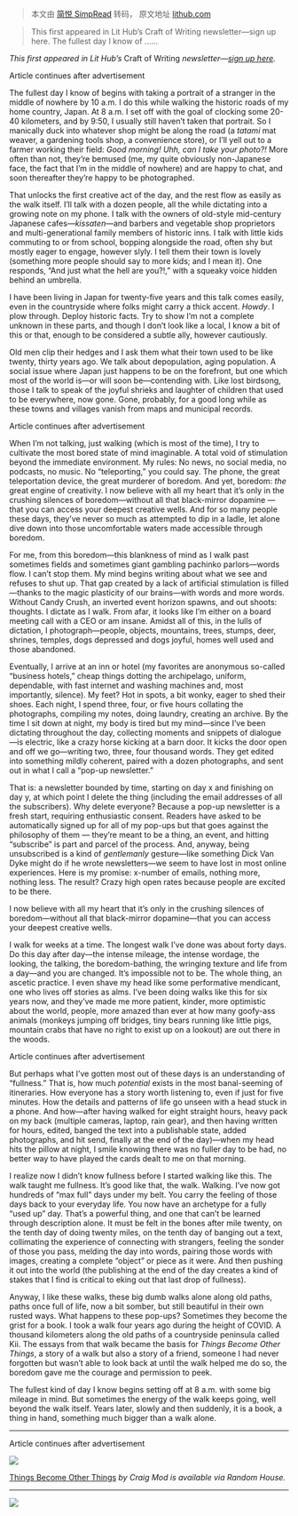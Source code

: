 > 本文由 [简悦 SimpRead](http://ksria.com/simpread/) 转码， 原文地址 [lithub.com](https://lithub.com/craig-mod-on-the-creative-power-of-walking)

> This first appeared in Lit Hub’s Craft of Writing newsletter—sign up here. The fullest day I know of ......

_This first appeared in Lit Hub’s_ Craft of Writing _newsletter—[sign up here](https://link.lithub.com/join/6sa/signup&hash=95685101099b37c44580a98059caf103)._

Article continues after advertisement

The fullest day I know of begins with taking a portrait of a stranger in the middle of nowhere by 10 a.m. I do this while walking the historic roads of my home country, Japan. At 8 a.m. I set off with the goal of clocking some 20-40 kilometers, and by 9:50, I usually still haven’t taken that portrait. So I manically duck into whatever shop might be along the road (a _tatami_ mat weaver, a gardening tools shop, a convenience store), or I’ll yell out to a farmer working their field: _Good morning! Uhh, can I take your photo?!_ More often than not, they’re bemused (me, my quite obviously non-Japanese face, the fact that I’m in the middle of nowhere) and are happy to chat, and soon thereafter they’re happy to be photographed.

That unlocks the first creative act of the day, and the rest flow as easily as the walk itself. I’ll talk with a dozen people, all the while dictating into a growing note on my phone. I talk with the owners of old-style mid-century Japanese cafes—_kissaten_—and barbers and vegetable shop proprietors and multi-generational family members of historic inns. I talk with little kids commuting to or from school, bopping alongside the road, often shy but mostly eager to engage, however slyly. I tell them their town is lovely (something more people should say to more kids; and I mean it). One responds, “And just what the hell are you?!,” with a squeaky voice hidden behind an umbrella.

I have been living in Japan for twenty-five years and this talk comes easily, even in the countryside where folks might carry a thick accent. *Howdy*. I plow through. Deploy historic facts. Try to show I’m not a complete unknown in these parts, and though I don’t look like a local, I know a bit of this or that, enough to be considered a subtle ally, however cautiously.

Old men clip their hedges and I ask them what their town used to be like twenty, thirty years ago. We talk about depopulation, aging population. A social issue where Japan just happens to be on the forefront, but one which most of the world is—or will soon be—contending with. Like lost birdsong, those I talk to speak of the joyful shrieks and laughter of children that used to be everywhere, now gone. Gone, probably, for a good long while as these towns and villages vanish from maps and municipal records.

Article continues after advertisement

When I’m not talking, just walking (which is most of the time), I try to cultivate the most bored state of mind imaginable. A total void of stimulation beyond the immediate environment. My rules: No news, no social media, no podcasts, no music. No “teleporting,” you could say. The phone, the great teleportation device, the great murderer of boredom. And yet, boredom: _the_ great engine of creativity. I now believe with all my heart that it’s only in the crushing silences of boredom—without all that black-mirror dopamine — that you can access your deepest creative wells. And for so many people these days, they’ve never so much as attempted to dip in a ladle, let alone dive down into those uncomfortable waters made accessible through boredom.

For me, from this boredom—this blankness of mind as I walk past sometimes fields and sometimes giant gambling pachinko parlors—words flow. I can’t stop them. My mind begins writing about what we see and refuses to shut up. That gap created by a lack of artificial stimulation is filled—thanks to the magic plasticity of our brains—with words and more words. Without Candy Crush, an inverted event horizon spawns, and out shoots: thoughts. I dictate as I walk. From afar, it looks like I’m either on a board meeting call with a CEO or am insane. Amidst all of this, in the lulls of dictation, I photograph—people, objects, mountains, trees, stumps, deer, shrines, temples, dogs depressed and dogs joyful, homes well used and those abandoned.

Eventually, I arrive at an inn or hotel (my favorites are anonymous so-called “business hotels,” cheap things dotting the archipelago, uniform, dependable, with fast internet and washing machines and, most importantly, silence). My feet? Hot in spots, a bit wonky, eager to shed their shoes. Each night, I spend three, four, or five hours collating the photographs, compiling my notes, doing laundry, creating an archive. By the time I sit down at night, my body is tired but my mind—since I’ve been dictating throughout the day, collecting moments and snippets of dialogue—is electric, like a crazy horse kicking at a barn door. It kicks the door open and off we go—writing two, three, four thousand words. They get edited into something mildly coherent, paired with a dozen photographs, and sent out in what I call a “pop-up newsletter.”

That is: a newsletter bounded by time, starting on day x and finishing on day y, at which point I delete the thing (including the email addresses of all the subscribers). Why delete everyone? Because a pop-up newsletter is a fresh start, requiring enthusiastic consent. Readers have asked to be automatically signed up for all of my pop-ups but that goes against the philosophy of them — they’re meant to be a thing, an event, and hitting “subscribe” is part and parcel of the process. And, anyway, being unsubscribed is a kind of _gentlemanly_ gesture—like something Dick Van Dyke might do if he wrote newsletters—we seem to have lost in most online experiences. Here is my promise: x-number of emails, nothing more, nothing less. The result? Crazy high open rates because people are excited to be there.

I now believe with all my heart that it’s only in the crushing silences of boredom—without all that black-mirror dopamine—that you can access your deepest creative wells.

I walk for weeks at a time. The longest walk I’ve done was about forty days. Do this day after day—the intense mileage, the intense wordage, the looking, the talking, the boredom-bathing, the wringing texture and life from a day—and you are changed. It’s impossible not to be. The whole thing, an ascetic practice. I even shave my head like some performative mendicant, one who lives off stories as alms. I’ve been doing walks like this for six years now, and they’ve made me more patient, kinder, more optimistic about the world, people, more amazed than ever at how many goofy-ass animals (monkeys jumping off bridges, tiny bears running like little pigs, mountain crabs that have no right to exist up on a lookout) are out there in the woods.

Article continues after advertisement

But perhaps what I’ve gotten most out of these days is an understanding of “fullness.” That is, how much _potential_ exists in the most banal-seeming of itineraries. How everyone has a story worth listening to, even if just for five minutes. How the details and patterns of life go unseen with a head stuck in a phone. And how—after having walked for eight straight hours, heavy pack on my back (multiple cameras, laptop, rain gear), and then having written for hours, edited, banged the text into a publishable state, added photographs, and hit send, finally at the end of the day)—when my head hits the pillow at night, I smile knowing there was no fuller day to be had, no better way to have played the cards dealt to me on that morning.

I realize now I didn’t know fullness before I started walking like this. The walk taught me fullness. It’s good like that, the walk. Walking. I’ve now got hundreds of “max full” days under my belt. You carry the feeling of those days back to your everyday life. You now have an archetype for a fully “used up” day. That’s a powerful thing, and one that can’t be learned through description alone. It must be felt in the bones after mile twenty, on the tenth day of doing twenty miles, on the tenth day of banging out a text, collimating the experience of connecting with strangers, feeling the sonder of those you pass, melding the day into words, pairing those words with images, creating a complete “object” or piece as it were. And then pushing it out into the world (the publishing at the end of the day creates a kind of stakes that I find is critical to eking out that last drop of fullness).

Anyway, I like these walks, these big dumb walks alone along old paths, paths once full of life, now a bit somber, but still beautiful in their own rusted ways. What happens to these pop-ups? Sometimes they become the grist for a book. I took a walk four years ago during the height of COVID. A thousand kilometers along the old paths of a countryside peninsula called Kii. The essays from that walk became the basis for _Things Become Other Things_, a story of a walk but also a story of a friend, someone I had never forgotten but wasn’t able to look back at until the walk helped me do so, the boredom gave me the courage and permission to peek.

The fullest kind of day I know begins setting off at 8 a.m. with some big mileage in mind. But sometimes the energy of the walk keeps going, well beyond the walk itself. Years later, slowly and then suddenly, it is a book, a thing in hand, something much bigger than a walk alone.

____________________________________________

Article continues after advertisement

[![](https://s26162.pcdn.co/wp-content/uploads/2025/05/9780593732540-199x300.jpeg)](https://bookshop.org/p/books/things-become-other-things-a-memoir-craig-mod/21707235/?aid=132)

[Things Become Other Things](https://bookshop.org/p/books/things-become-other-things-a-memoir-craig-mod/21707235/?aid=132) _by Craig Mod is available via Random House._

  

* * *

[![](https://s26162.pcdn.co/wp-content/uploads/2025/05/Craig-Mod-by-Craig-Mod-5-scaled-e1746722499415-100x100.jpg)](https://lithub.com/author/craigmod/)
